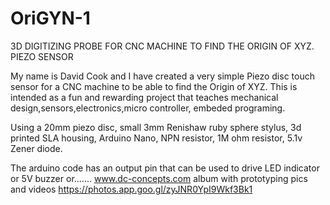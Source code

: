 # OriGYN-1
3D DIGITIZING PROBE FOR CNC MACHINE TO FIND THE ORIGIN OF XYZ. PIEZO SENSOR

My name is David Cook and I have created a very simple Piezo disc touch sensor for a CNC machine to be able to find the Origin of XYZ. This is intended as a fun and rewarding project that teaches mechanical design,sensors,electronics,micro controller, embeded programing.

Using a 20mm piezo disc, small 3mm Renishaw ruby sphere stylus, 3d printed SLA housing, Arduino Nano, NPN resistor, 1M ohm resistor, 5.1v Zener diode.

The arduino code has an output pin that can be used to drive LED indicator or 5V buzzer or....... www.dc-concepts.com
album with prototyping pics and videos https://photos.app.goo.gl/zyJNR0YpI9Wkf3Bk1

